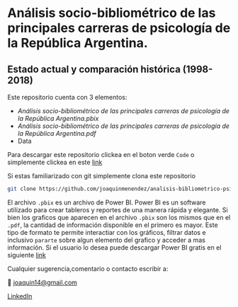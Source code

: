 # Análisis socio-bibliométrico de las principales carreras de psicología de la República Argentina. 
## Estado actual y comparación histórica (1998-2018)

Este repositorio cuenta con 3 elementos:

-	*Análisis socio-bibliométrico de las principales carreras de psicología de la República Argentina.pbix*
-	*Análisis socio-bibliométrico de las principales carreras de psicología de la República Argentina.pdf*
- 	Data

Para descargar este repositorio clickea en el boton verde `Code` o simplemente clickea en este [link](https://github.com/joaquinmenendez/analisis-bibliometrico-psiologia-Argentina/archive/master.zip)

Si estas familiarizado con git simplemente clona este repositorio

```bash
git clone https://github.com/joaquinmenendez/analisis-bibliometrico-psiologia-Argentina.git
```

El archivo `.pbix` es un archivo de Power BI. Power BI es un software utilizado para crear tableros y reportes de una manera rápida y elegante. Si bien los graficos que aparecen en el archivo `.pbix` son los mismos que en el `.pdf`, la cantidad de información disponible en el primero es  mayor. Este tipo de formato te permite interactiar con los gráficos, filtrar datos e inclusivo `pararte` sobre algun elemento del grafico y acceder a mas información.
Si el usuario lo desea puede descargar Power BI gratis en el siguiente [link](https://app.powerbi.com/signupredirect)

Cualquier sugerencia,comentario o contacto escribir a:

:email: joaquin14@gmail.com

[LinkedIn](https://www.linkedin.com/in/joaquin-menendez/)
